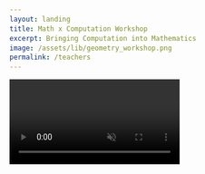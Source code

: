 ```yaml
---
layout: landing
title: Math x Computation Workshop
excerpt: Bringing Computation into Mathematics
image: /assets/lib/geometry_workshop.png
permalink: /teachers
---
```


<!-- Hero video -->
<video class="absolute top-0 left-0 w-screen h-[44vh] object-cover brightness-[40%] -z-10 sm:h-[56vh]" src="/assets/lib/landing/hero_video.mp4" alt="Math x Computation hero video" autoplay loop muted playsinline />

<!-- Hero text -->
<div class="flex flex-col items-center justify-center">
  <h1 class="text-6xl tracking-tighter text-center font-paperlang lg:text-9xl">PaperLand.</h1>
  <br>
  <p class="text-center text-white">Bringing Computation to Mathematics</p>
  <br>
  <a href="/teachers#register" class="px-4 py-2 ml-2 rounded-md bg-primary internal-link">Enquire now</a>
</div>



<!-- Knowledge Park section -->
<section class="mb-8 mt-36 lg:mx-60">
<h2 class="my-8 text-3xl font-bold lg:text-4xl">Explorers of Mathematics</h2>

Computation is more than just using a calculator to crunch number problems.<br>
<br>

Computation allows us to:<br>
<div class="ml-5">
create a rich medium to engage with mathematical ideas.<br>
explore concepts for ourselves.<br>
discover hidden patterns along the way.<br>
visualise the abstract.<br>
create beautiful works of art with math.<br>
</div>
<br>

Instead of seeing math as a list of rules to follow, students become explorers! <br>
Explorers who experiment and discover new ideas for themselves.<br>
<br>

Here at PaperLand, we are building the computational approach to foster more math explorers!
</section>
<div class="grid grid-cols-1 gap-4 sm:grid-cols-2">
    <div class="grid gap-4">
        <div>
            <img class="h-auto max-w-full rounded-lg" src="/assets/lib/landing/wan_workshop_16x9.jpg" alt="">
        </div>
        <div>
            <video class="h-auto max-w-full rounded-lg" src="/assets/lib/landing/tree.mp4" alt="Math x Computation hero video" autoplay loop muted playsinline />
        </div>
        <div>
            <img class="h-auto max-w-full rounded-lg" src="/assets/lib/landing/knowledge_park_16x9.webp" alt="">
        </div>
    </div>
    <div class="hidden sm:grid sm:gap-4">
        <div>
            <video class="h-auto max-w-full rounded-lg" src="/assets/lib/landing/shell.mp4" alt="Math x Computation hero video" autoplay loop muted playsinline />
        </div>
        <div>
            <img class="h-auto max-w-full rounded-lg" src="/assets/lib/landing/senang_16x9.webp" alt="">
        </div>
        <div>
            <video class="h-auto max-w-full rounded-lg" src="/assets/lib/landing/polygon.mp4" alt="Math x Computation hero video" autoplay loop muted playsinline />
        </div>
    </div>
</div>



<!-- Knowledge Park section -->
<section class="mb-8 mt-36 lg:mx-60">
<h2 class="my-8 text-3xl font-bold lg:text-4xl">From 1st Principles</h2>

We are designing our lessons around concepts learned in school, but from a 1st principles perspective.<br>
<br>

From discovering how the formula for "exterior angle of polygon" is created,<br>
to rediscovering "calculus" from a geometric perspective by creating the unit circle,<br>
to using "algebra" and "abstraction" to create faces with their friends.<br>
<br>

The world of computation is very rich and we have only just scratched the surface!
</section>
<div class="grid grid-cols-1 gap-4 sm:grid-cols-2">
    <div class="hidden sm:grid sm:gap-4">
        <div>
            <video class="h-auto max-w-full rounded-lg" src="/assets/lib/landing/benz.mp4" alt="Math x Computation hero video" autoplay loop muted playsinline />
        </div>
        <div>
            <img class="h-auto max-w-full rounded-lg" src="/assets/lib/landing/SUTD_calculus_16x9.jpg" alt="">
        </div>
        <div>
            <video class="h-auto max-w-full rounded-lg" src="/assets/lib/landing/xsinx.mp4" alt="Math x Computation hero video" autoplay loop muted playsinline />
        </div>
    </div>
    <div class="grid gap-4">
        <div>
            <img class="h-auto max-w-full rounded-lg" src="/assets/lib/landing/ca_workshop_16x9.jpg" alt="">
        </div>
        <div>
            <video class="h-auto max-w-full rounded-lg" src="/assets/lib/landing/unit_circle.mp4" alt="Math x Computation hero video" autoplay loop muted playsinline />
        </div>
        <div>
            <img class="h-auto max-w-full rounded-lg" src="/assets/lib/landing/stpats_discord_bot_workshop_16x9.jpg" alt="">
        </div>
    </div>
</div>



<!-- Knowledge Park section -->
<section class="my-36 lg:mx-60">
<h2 class="my-8 text-3xl font-bold lg:text-4xl">21st Century Competencies</h2>

A computational approach pushes students to develop critical, adaptive and inventive thinking (CAIT) skills.<br>
<br>

1. Critical thinking: <br>
<div class="ml-5">
Computation transforms abstract math concepts into interactive problem-solving challenges. Instead of simply memorizing formulas, students must break down geometric patterns into logical steps, anticipate outcomes, and debug errors when results don’t match expectations.
</div>
<br>

2. Adaptive thinking: <br>
<div class="ml-5">
Students will encounter unexpected outcomes when programming, requiring them to adapt their approach. Students will be using math they've learned in school and apply it to a completely new context, serving as a formative test of their understanding. (e.g using exterior angles to make floor tiles)
</div>
<br>

3. Inventive thinking: <br>
<div class="ml-5">
From symmetries to fractals, there are infinite ways to create unique patterns for study computationally. The very act of creating something new with math forces students to think out of the box.
</div>
<br>

<img class="h-auto max-w-full rounded-lg" src="/assets/lib/landing/21cc.png" alt="">


</section>




<!-- Knowledge Park section -->
<div class="grid grid-cols-5 gap-2 mt-48">
  <img src="assets/lib/school_logos/sst_logo_1x1_grayscale.png" class="h-16 mx-auto lg:h-32 lg:w-32 no-border"/>
  <img src="assets/lib/school_logos/stpats_logo_1x1_grayscale.png" class="h-16 mx-auto lg:h-32 lg:w-32 no-border"/>
  <img src="assets/lib/school_logos/CHIJKC_logo_1x1_grayscale.jpg" class="h-16 mx-auto lg:h-32 lg:w-32 no-border"/>
  <img src="assets/lib/school_logos/cck_logo_1x1_grayscale.jpg" class="h-16 mx-auto lg:h-32 lg:w-32 no-border"/>
  <img src="assets/lib/school_logos/sutd_logo_grayscale.png" class="h-16 py-4 mx-auto lg:h-32 lg:w-32 no-border"/>
</div>
<section class=" lg:mx-60">
<h2 class="my-8 text-3xl font-bold lg:text-4xl">School Engagement Modes</h2>

We customise every engagement with each schools. Here are some ways we can kickstart this collaboration with you too:<br>
<br>

1. Workshop series: <br>
<div class="ml-5">
- We tailor our workshops for a variety of student profiles. Some students are faster while others need more support. One beautiful aspect about learning through computation is that it's flexible enough to accomodate all.<br>
</div>
<br>

2. Student-Initiated-Learning: <br>
<div class="ml-5">
- We designed a series of 1hr online lessons to engage students in mathematical exploration. Since we are exploring concepts from a geometrical perspective, students naturally explore ways to build elaborate works of art. The SIL program ends with us laser engraving out the mathematical work of art the students make in the final lesson.<br>
</div>
<br>

3. Lesson Co-designing: <br>
<div class="ml-5">
- Some math teachers are really inspired by the computation approach and want to explore how they can use it in their classrooms during curriculum time. We work with them to co-design lesson plans for these classes. These are super exciting as we push the frontier of math education.<br>
</div>
<br>

</section>





<!-- Form section -->
<section class="my-32 lg:mx-60" id="register">
<h2 class="my-8 text-3xl font-bold lg:text-4xl">Bring computation to your students today!</h2>
Experience the power of computation yourself and book a demo now!

<!-- Form -->
<form id="lettertopaperland" class="flex flex-col w-full p-6 my-8 space-y-4 rounded-lg shadow-lg bg-primary-light" accept-charset="UTF-8" action="https://india.fly.dev/proxy/apps/guru/workshop" method="POST">
  <!-- Name -->
  <label for="name-input" class="font-medium text-text">Name*</label>
  <input id="name-input" type="text" name="name" placeholder="Alan Kay" class="w-full p-2 border border-gray-300 rounded-md focus:outline-none focus:ring-2 focus:ring-primary" />

  <!-- Form submit button -->
  <button type="submit" class="px-4 py-2 text-white rounded-md bg-primary hover:bg-primary-dark focus:outline-none focus:ring-2 focus:ring-primary">Submit</button>
</form>

<!-- Successful toast -->
<div class="fixed z-50 hidden bottom-4 right-4" id="toast-good">
  <div class="flex items-center p-4 text-green-700 bg-green-100 border border-green-400 rounded-md shadow-lg">
      <i class="mr-2 fa fa-check-circle"></i>
      <span>Sent! To the desks <a class="text-blue-600 underline" href="/about"><b>@paperland</b></a></span>
      <button class="ml-auto text-gray-500 hover:text-gray-700 focus:outline-none" onclick="document.getElementById('toast-good').style.display = 'none';">X</button>
  </div>
</div>

<!-- Failure toast -->
<div class="fixed z-50 hidden bottom-4 right-4" id="toast-bad">
  <div class="flex items-center p-4 text-red-700 bg-red-100 border border-red-400 rounded-md shadow-lg">
      <i class="mr-2 fa fa-check-circle"></i>
      <span>Check the I am human checkbox!</span>
      <button class="ml-auto text-gray-500 hover:text-gray-700 focus:outline-none" onclick="document.getElementById('toast-bad').style.display = 'none';">X</button>
  </div>
</div>
</section>




<script>
    // form script
    const urlParams = new URLSearchParams(window.location.search);
    if (urlParams.get('sent') == "true") {
        const element = document.getElementById('toast-good');
        element.style.display = 'block'; // Show the element
    } else if (urlParams.get('sent') == "false") {
        const element = document.getElementById('toast-bad');
        element.style.display = 'block'; // Show the element
    }

    // date selection script
    const selectedDates = new Set();

    function toggleDate(button, date) {
    if (selectedDates.has(date)) {
      selectedDates.delete(date);
      button.classList.remove("bg-primary");
      button.classList.add("bg-white", "text-gray-800");
    } else {
      selectedDates.add(date);
      button.classList.add("bg-primary");
      button.classList.remove("bg-white", "text-gray-800");
    }

    // Update the hidden input with selected dates
    document.getElementById('selected-dates').value = Array.from(selectedDates).join(', ');
  }

    // Accordion Script
    function toggleAccordion(button) {
        const content = button.nextElementSibling;
        const icon = button.querySelector('svg');

        if (content.classList.contains('hidden')) {
            // Open accordion
            content.classList.remove('hidden');
            icon.classList.add('rotate-180');
        } else {
            // Close accordion
            content.classList.add('hidden');
            icon.classList.remove('rotate-180');
        }
    }
</script>
